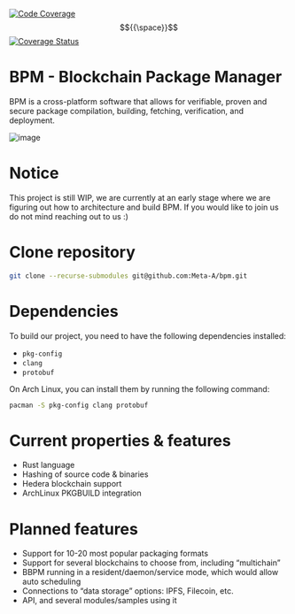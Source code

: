 [![Code Coverage](https://github.com/theshpio/bpm/actions/workflows/code-coverage.yml/badge.svg)](https://github.com/theshpio/bpm/actions/workflows/code-coverage.yml)$${{\space}}$$
[![Coverage Status](https://coveralls.io/repos/github/Meta-A/bbpm/badge.svg)](https://coveralls.io/github/Meta-A/bbpm)
# BPM - Blockchain Package Manager

BPM is a cross-platform software that allows for verifiable, proven and secure package compilation, building, fetching, verification, and deployment.

![image](https://github.com/user-attachments/assets/c86a2e79-8384-4eb9-8513-d1b2f16a43ef)

# Notice

This project is still WIP, we are currently at an early stage where we are figuring out how to architecture and build BPM. If you would like to join us do not mind reaching out to us :)

# Clone repository

```sh
git clone --recurse-submodules git@github.com:Meta-A/bpm.git
```

# Dependencies

To build our project, you need to have the following dependencies installed:
- `pkg-config`
- `clang`
- `protobuf`

On Arch Linux, you can install them by running the following command:
```bash
pacman -S pkg-config clang protobuf
```

# Current properties & features
* Rust language
* Hashing of source code & binaries
* Hedera blockchain support
* ArchLinux PKGBUILD integration

# Planned features
* Support for 10-20 most popular packaging formats
* Support for several blockchains to choose from, including “multichain”
* BBPM running in a resident/daemon/service mode, which would allow auto scheduling
* Connections to “data storage” options: IPFS, Filecoin, etc.
* API, and several modules/samples using it

